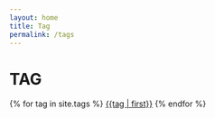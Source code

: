 ```yaml
---
layout: home
title: Tag
permalink: /tags
---
```


<h1 class="tag title">TAG</h1>
<div class="tag tag_list">
{% for tag in site.tags %}
    <a href="/tags/posts#{{tag[0] | strip_html }}">{{tag | first}}</a>
{% endfor %}
</div>
